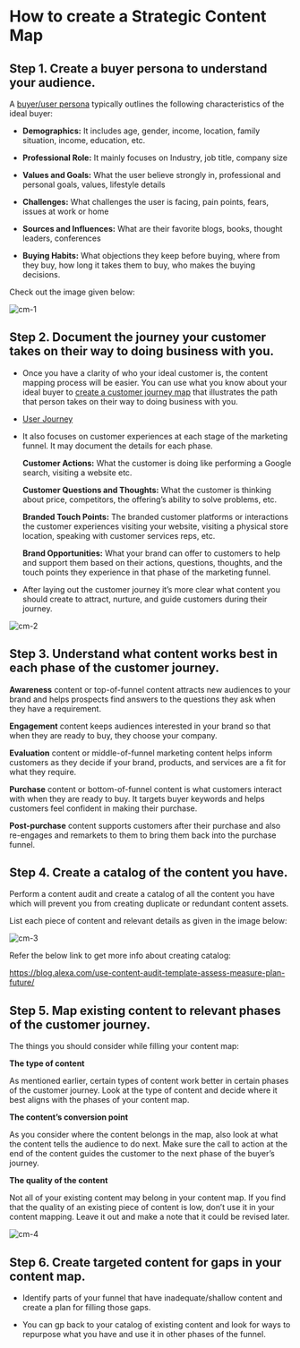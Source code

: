 # **How to create a Strategic Content Map**

## **Step 1. Create a buyer persona to understand your audience.**

A [buyer/user persona](Building-User-Personas.md) typically outlines the following characteristics of the ideal buyer:

- **Demographics:** It includes age, gender, income, location, family situation, income, education, etc.

- **Professional Role:** It mainly focuses on Industry, job title, company size

- **Values and Goals:**  What the user believe strongly in,
professional and personal goals, values, lifestyle details

- **Challenges:** What challenges the user is facing, pain points, fears, issues at work or home

- **Sources and Influences:** What are their favorite blogs, books, thought leaders, conferences

- **Buying Habits:** What objections they keep before buying, where from they buy, how long it takes them to buy, who makes the buying decisions.

Check out the image given below:
 
![cm-1](images/cm-1.PNG)

## **Step 2. Document the journey your customer takes on their way to doing business with you.**

- Once you have a clarity of who your ideal customer is, the content mapping process will be easier. You can use what you know about your ideal buyer to [create a customer journey map](Building-User-Lifecycle.md) that illustrates the path that person takes on their way to doing business with you.

-   [User Journey](Building-User-Lifecycle.md)

- It also focuses on customer experiences at each stage of the marketing funnel. It may document the details for each phase. 

    **Customer Actions:** What the customer is doing like performing a Google search, visiting a website etc.

    **Customer Questions and Thoughts:** What the customer is thinking about price, competitors, the offering’s ability to solve problems, etc.

    **Branded Touch Points:** The branded customer platforms or interactions the customer experiences visiting your website, visiting a physical store location, speaking with customer services reps, etc.

    **Brand Opportunities:** What your brand can offer to customers to help and support them based on their actions, questions, thoughts, and the touch points they experience in that phase of the marketing funnel.
    
- After laying out the customer journey it’s more clear what content you should create to attract, nurture, and guide customers during their journey.  

![cm-2](images/cm-2.png)

## **Step 3. Understand what content works best in each phase of the customer journey.**

**Awareness** content or top-of-funnel content attracts new audiences to your brand and helps prospects find answers to the questions they ask when they have a requirement.

**Engagement** content keeps audiences interested in your brand so that when they are ready to buy, they choose your company.

**Evaluation** content or middle-of-funnel marketing content helps inform customers as they decide if your brand, products, and services are a fit for what they require. 

**Purchase** content or bottom-of-funnel content is what customers interact with when they are ready to buy. It targets buyer keywords and helps customers feel confident in making their purchase.

**Post-purchase** content supports customers after their purchase and also re-engages and remarkets to them to bring them back into the purchase funnel. 

## **Step 4. Create a catalog of the content you have.**

Perform a content audit and create a catalog of all the content you have which will prevent you from creating duplicate or redundant content assets.

List each piece of content and relevant details as given in the image below:

![cm-3](images\cm-3.jpg)

Refer the below link to get more info about creating catalog:

<https://blog.alexa.com/use-content-audit-template-assess-measure-plan-future/>

## **Step 5. Map existing content to relevant phases of the customer journey.**

The things you should consider while filling your content map:

**The type of content**

As mentioned earlier, certain types of content work better in certain phases of the customer journey. Look at the type of content and decide where it best aligns with the phases of your content map.

**The content’s conversion point**

As you consider where the content belongs in the map, also look at what the content tells the audience to do next. Make sure the call to action at the end of the content guides the customer to the next phase of the buyer’s journey.

**The quality of the content**

Not all of your existing content may belong in your content map. If you find that the quality of an existing piece of content is low, don’t use it in your content mapping. Leave it out and make a note that it could be revised later.

![cm-4](images/cm-4.png)

## **Step 6. Create targeted content for gaps in your content map.**

- Identify parts of your funnel that have inadequate/shallow content and create a plan for filling those gaps.

- You can gp back to your catalog of existing content and look for ways to repurpose what you have and use it in other phases of the funnel.

